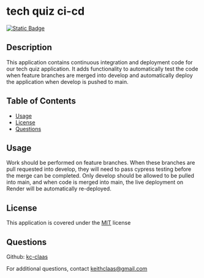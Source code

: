 # tech quiz ci-cd
[![Static Badge](https://img.shields.io/badge/License-MIT-blue)](./LICENSE)
## Description
This application contains continuous integration and deployment code for our tech quiz application. It adds functionality to automatically test the code when feature branches are merged into develop and automatically deploy the application when develop is pushed to main.

## Table of Contents
- [Usage](#usage)
- [License](#license)
- [Questions](#questions)

## Usage
Work should be performed on feature branches. When these branches are pull requested into develop, they will need to pass cypress testing before the merge can be completed. Only develop should be allowed to be pulled into main, and when code is merged into main, the live deployment on Render will be automatically re-deployed.

## License
This application is covered under the [MIT](./LICENSE) license

## Questions
Github: [kc-claas](https://github.com/kc-claas)

For additional questions, contact keithclaas@gmail.com
